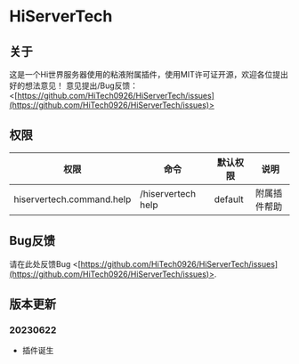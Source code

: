 
# HiServerTech


## 关于

这是一个Hi世界服务器使用的粘液附属插件，使用MIT许可证开源，欢迎各位提出好的想法意见！
意见提出/Bug反馈：<[https://github.com/HiTech0926/HiServerTech/issues](https://github.com/HiTech0926/HiServerTech/issues)>
## 权限

| 权限 | 命令 | 默认权限 | 说明 |
| ---------- | ------- | ------- | ----------- |
| hiservertech.command.help | /hiservertech help | default | 附属插件帮助 |

## Bug反馈

请在此处反馈Bug <[https://github.com/HiTech0926/HiServerTech/issues](https://github.com/HiTech0926/HiServerTech/issues)>.

## 版本更新

### 20230622

+ 插件诞生
